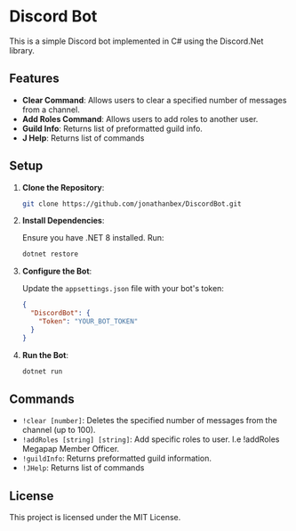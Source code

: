 # Discord Bot

This is a simple Discord bot implemented in C# using the Discord.Net library.

## Features

- **Clear Command**: Allows users to clear a specified number of messages from a channel.
- **Add Roles Command**: Allows users to add roles to another user.
- **Guild Info**: Returns list of preformatted guild info.
- **J Help**: Returns list of commands

## Setup

1. **Clone the Repository**:

    ```bash
    git clone https://github.com/jonathanbex/DiscordBot.git
    ```

2. **Install Dependencies**:

    Ensure you have .NET 8 installed. Run:

    ```bash
    dotnet restore
    ```

3. **Configure the Bot**:

    Update the `appsettings.json` file with your bot's token:

    ```json
    {
      "DiscordBot": {
        "Token": "YOUR_BOT_TOKEN"
      }
    }
    ```

4. **Run the Bot**:

    ```bash
    dotnet run
    ```

## Commands

- `!clear [number]`: Deletes the specified number of messages from the channel (up to 100).
- `!addRoles [string] [string]`: Add specific roles to user. I.e !addRoles Megapap Member Officer.
- `!guildInfo`: Returns preformatted guild information.
- `!JHelp`: Returns list of commands
## License

This project is licensed under the MIT License.
